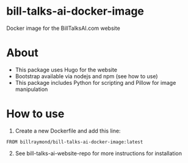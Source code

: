 # bill-talks-ai-docker-image
Docker image for the BillTalksAI.com website

# About
* This package uses Hugo for the website 
* Bootstrap available via nodejs and npm (see how to use)
* This package includes Python for scripting and Pillow for image manipulation

# How to use
1. Create a new Dockerfile and add this line:
```
FROM billraymond/bill-talks-ai-docker-image:latest
```
2. See bill-talks-ai-website-repo for more instructions for installation
